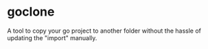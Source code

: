 # goclone
A tool to copy your go project to another folder without the hassle of updating the "import" manually.
